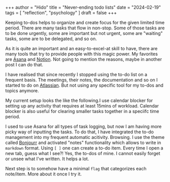 +++
author = "Hido"
title = "Never-ending todo lists"
date = "2024-02-19"
tags = [
  "reflection",
  "psychology"
]
draft = false
+++

Keeping to-dos helps to organize and create focus for the given limited time period. There are many tasks that flow in non-stop. Some of those tasks are to be done urgently, some are important but not urgent, some are "waiting" tasks, some are to be delegated, and so on. 

As it is quite an important and an easy-to-excel-at skill to have, there are many tools that try to provide people with this magic power. My favorites are [Asana](https://asana.com/) and [Notion](https://www.notion.so/). Not going to mention the reasons, maybe in another post I can do that.

I have realised that since recently I stopped using the to-do list on a frequent basis. The meetings, their notes, the documentation and so on I started to do on [Atlassian](https://www.atlassian.com/). But not using any specific tool for my to-dos and topics anymore.

My current setup looks the like the following.I use calendar blocker for setting up any activity that requires at least 15mins of workload. Calendar blocker is also useful for clearing smaller tasks together in a speciifc time period. 

I used to use Asana for all types of task logging, but now I am having more picky way of inputting the tasks. To do that, I have integrated the to-do management into my frequent automatic acitivity. Browsing. I use the theme called [Bonjourr](https://bonjourr.fr/) and activated "notes" functionality which allows to write in `markdown` format. Using `[ ]` one can create a to-do item. Every time I open a new tab, guess what I see?! Yes, the to-dos of mine. I cannot easily forget or unsee what I've written. It helps a lot.

Next step is to somehow have a minimal `flag` that categorizes each note/item. More about it once I try it. 